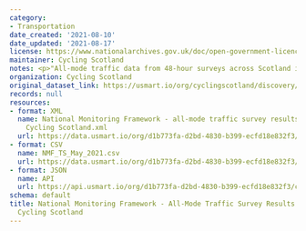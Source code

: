```yaml
---
category:
- Transportation
date_created: '2021-08-10'
date_updated: '2021-08-17'
license: https://www.nationalarchives.gov.uk/doc/open-government-licence/version/3/
maintainer: Cycling Scotland
notes: <p>"All-mode traffic data from 48-hour surveys across Scotland in May 2021"</p>
organization: Cycling Scotland
original_dataset_link: https://usmart.io/org/cyclingscotland/discovery/discovery-view-detail/0b4e027e-59e2-4147-994f-c2f01cd08747
records: null
resources:
- format: XML
  name: National Monitoring Framework - all-mode traffic survey results May 2021 -
    Cycling Scotland.xml
  url: https://data.usmart.io/org/d1b773fa-d2bd-4830-b399-ecfd18e832f3/resource?resourceGUID=d8a1badd-3280-40bf-b1fa-c6c505c902b5
- format: CSV
  name: NMF_TS_May_2021.csv
  url: https://data.usmart.io/org/d1b773fa-d2bd-4830-b399-ecfd18e832f3/resource?resourceGUID=8f83f066-9b5a-464e-8ea9-04db353eeedd
- format: JSON
  name: API
  url: https://api.usmart.io/org/d1b773fa-d2bd-4830-b399-ecfd18e832f3/c6fed2ca-9239-4951-b92d-9e43ead4fb52/5/urql
schema: default
title: National Monitoring Framework - All-Mode Traffic Survey Results May 2021 -
  Cycling Scotland
---
```

